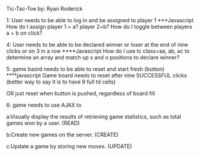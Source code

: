 Tic-Tac-Toe
by: Ryan Roderick





1: User needs to be able to log in and be assigned to player 1
***Javascript
How do I assign player 1 = a? player 2=b?
How do I toggle between players a + b on click?



<!-- 2:  User needs to be able to change password

WORKS!

3:  User needs to be able to click on baord, show x or o

AAHHHHHHHH! can't work it out, will come back later -->


4:  User needs to be able to be declared winner or loser at the end of nine clicks or
on 3 in a row
****Javascript
How do I use tc class=aa, ab, ac to determine an array and match up x and o positions to declare winner?

5:  game baord needs to be able to reset and start fresh (button)
****javascript
Game board needs to reset after nine SUCCESSFUL clicks (better way to say it is to
have 9 full td cells)

OR
just reset when button is pushed, regardless of board fill

6: game needs to use AJAX to

a:Visually display the results of retrieving game statistics, such as total games won by a user. (READ)

b:Create new games on the server. (CREATE)

c:Update a game by storing new moves. (UPDATE)
